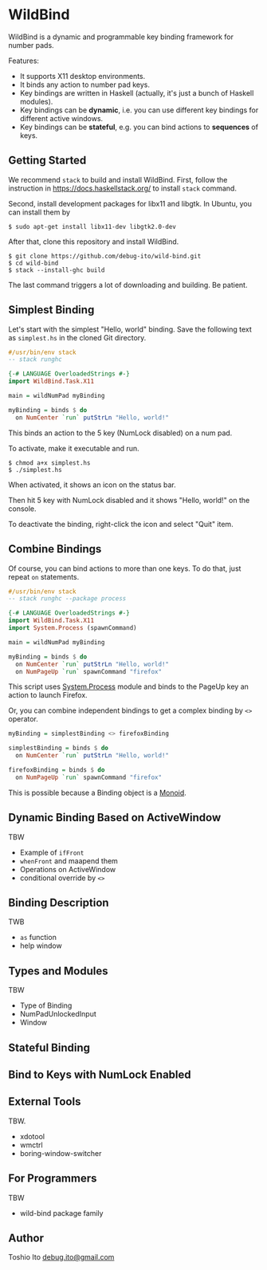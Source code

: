 # WildBind

WildBind is a dynamic and programmable key binding framework for number pads.

Features:

- It supports X11 desktop environments.
- It binds any action to number pad keys.
- Key bindings are written in Haskell (actually, it's just a bunch of Haskell modules).
- Key bindings can be **dynamic**, i.e. you can use different key bindings for different active windows.
- Key bindings can be **stateful**, e.g. you can bind actions to **sequences** of keys.


## Getting Started

We recommend `stack` to build and install WildBind. First, follow the instruction in https://docs.haskellstack.org/ to install `stack` command.

Second, install development packages for libx11 and libgtk. In Ubuntu, you can install them by

    $ sudo apt-get install libx11-dev libgtk2.0-dev

After that, clone this repository and install WildBind.

    $ git clone https://github.com/debug-ito/wild-bind.git
    $ cd wild-bind
    $ stack --install-ghc build

The last command triggers a lot of downloading and building. Be patient.

## Simplest Binding

Let's start with the simplest "Hello, world" binding. Save the following text as `simplest.hs` in the cloned Git directory.

```haskell
#/usr/bin/env stack
-- stack runghc

{-# LANGUAGE OverloadedStrings #-}
import WildBind.Task.X11

main = wildNumPad myBinding

myBinding = binds $ do
  on NumCenter `run` putStrLn "Hello, world!"
```

This binds an action to the 5 key (NumLock disabled) on a num pad.

To activate, make it executable and run.

    $ chmod a+x simplest.hs
    $ ./simplest.hs

When activated, it shows an icon on the status bar.

Then hit 5 key with NumLock disabled and it shows "Hello, world!" on the console.

To deactivate the binding, right-click the icon and select "Quit" item.


## Combine Bindings

Of course, you can bind actions to more than one keys. To do that, just repeat `on` statements.

```haskell
#/usr/bin/env stack
-- stack runghc --package process

{-# LANGUAGE OverloadedStrings #-}
import WildBind.Task.X11
import System.Process (spawnCommand)

main = wildNumPad myBinding

myBinding = binds $ do
  on NumCenter `run` putStrLn "Hello, world!"
  on NumPageUp `run` spawnCommand "firefox"
```

This script uses [System.Process](http://hackage.haskell.org/package/process/docs/System-Process.html) module and binds to the PageUp key an action to launch Firefox.

Or, you can combine independent bindings to get a complex binding by `<>` operator.

```haskell
myBinding = simplestBinding <> firefoxBinding

simplestBinding = binds $ do
  on NumCenter `run` putStrLn "Hello, world!"

firefoxBinding = binds $ do
  on NumPageUp `run` spawnCommand "firefox"
```

This is possible because a Binding object is a [Monoid](http://hackage.haskell.org/package/base/docs/Data-Monoid.html#t:Monoid).



## Dynamic Binding Based on ActiveWindow

TBW

- Example of `ifFront`
- `whenFront` and maapend them
- Operations on ActiveWindow
- conditional override by `<>`

## Binding Description

TWB

- `as` function
- help window

## Types and Modules

TBW

- Type of Binding
- NumPadUnlockedInput
- Window

## Stateful Binding

## Bind to Keys with NumLock Enabled

## External Tools

TBW.

- xdotool
- wmctrl
- boring-window-switcher

## For Programmers

TBW

- wild-bind package family

## Author

Toshio Ito <debug.ito@gmail.com>
